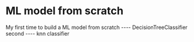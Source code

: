# ML model from scratch
My first time to build a ML model from scratch ---- DecisionTreeClassifier
second ---- knn classifier
